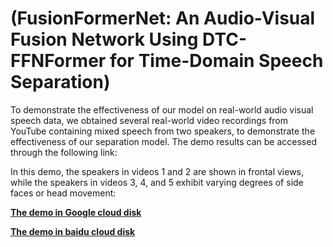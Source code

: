 # (FusionFormerNet: An Audio-Visual Fusion Network Using DTC-FFNFormer for Time-Domain Speech Separation)
To demonstrate the effectiveness of our model on real-world audio visual speech data, we obtained several real-world video recordings from YouTube containing mixed speech from two speakers, to demonstrate the effectiveness of our separation model. The demo results can be accessed through the following link:

In this demo, the speakers in videos 1 and 2 are shown in frontal views, while the speakers in videos 3, 4, and 5 exhibit varying degrees of side faces or head movement:

[**The demo in Google cloud disk**]()

[**The demo in baidu cloud disk**]()

